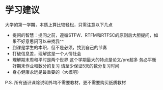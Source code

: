 # 学习建议
大学的第一学期，本质上算比较轻松，只需注意以下几点  

- 提问的智慧：提问之前，遵循STFW、RTFM和RTFSC的原则后大胆提问，如果不好意思问可以来找我^^
- 到课是学生的本职，但不是必须，找到自己的节奏
- 打破信息差，理解这是一个人情社会
- 理解期末周和平时是两个世界 这个学期最大的特点是论文/pre超多 务必平衡好期末作业和数分的复习 请至少保证5天的数分复习时间
- 身心健康永远是最重要的（大概吧）
  
P.S. 所有通识课除说明外均不需要教材，更不需要购买纸质教材